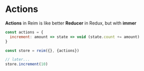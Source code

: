 # Actions

**Actions** in Reim is like better **Reducer** in Redux, but with **immer**

```javascript
const actions = {
  increment: amount => state => void (state.count += amount)
}

const store = reim({}, {actions})

// later...
store.increment(10)
```

